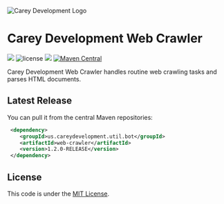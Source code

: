 ![Carey Development Logo](http://careydevelopment.us/img/branding/careydevelopment-logo-sm.png)

# Carey Development Web Crawler 
![](https://img.shields.io/badge/jdk-11-blue.svg) ![license](https://img.shields.io/badge/license-MIT-blue.svg) 
![](https://img.shields.io/badge/maven-3.6.3-blue.svg)
[![Maven Central](https://maven-badges.herokuapp.com/maven-central/us.careydevelopment.util.bot/web-crawler/badge.svg)](https://search.maven.org/artifact/us.careydevelopment.util.bot/web-crawler/1.2.0-RELEASE/jar)




Carey Development Web Crawler handles routine web crawling tasks and parses HTML documents.


## Latest Release
You can pull it from the central Maven repositories:

```xml
 <dependency>
    <groupId>us.careydevelopment.util.bot</groupId>
    <artifactId>web-crawler</artifactId>
    <version>1.2.0-RELEASE</version>
 </dependency>
```

## License
This code is under the [MIT License](https://github.com/careydevelopment/web-crawler/blob/main/LICENSE).

